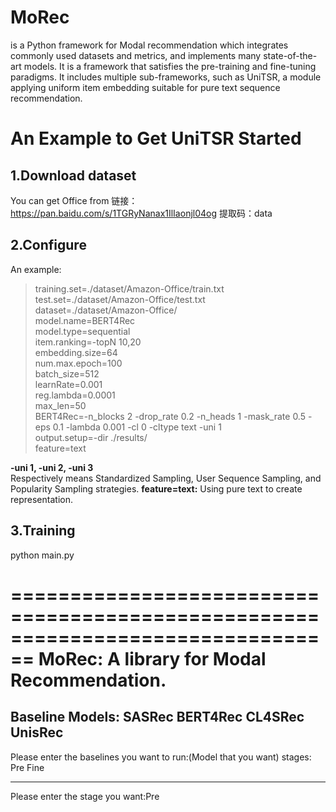 # MoRec
is a Python framework for Modal recommendation which integrates commonly used datasets and metrics, and implements many state-of-the-art models. 
It is a framework that satisfies the pre-training and fine-tuning paradigms. It includes multiple sub-frameworks, such as UniTSR, a module applying uniform item embedding suitable for pure text sequence recommendation.



# An Example to Get UniTSR Started

## 1.Download dataset

 
You can get Office from 
链接：https://pan.baidu.com/s/1TGRyNanax1IlIaonjl04og 
提取码：data

## 2.Configure

An example:
>training.set=./dataset/Amazon-Office/train.txt  
test.set=./dataset/Amazon-Office/test.txt  
dataset=./dataset/Amazon-Office/  
model.name=BERT4Rec  
model.type=sequential  
item.ranking=-topN 10,20  
embedding.size=64  
num.max.epoch=100  
batch_size=512  
learnRate=0.001  
reg.lambda=0.0001  
max_len=50  
BERT4Rec=-n_blocks 2 -drop_rate 0.2 -n_heads 1 -mask_rate 0.5 -eps 0.1 -lambda 0.001 -cl 0 -cltype text -uni 1  
output.setup=-dir ./results/  
feature=text

**-uni 1, -uni 2, -uni 3**  
Respectively means Standardized Sampling, User Sequence Sampling, and Popularity Sampling strategies.
**feature=text:** 
Using pure text to create representation.


## 3.Training

python main.py

================================================================================
   MoRec: A library for Modal Recommendation.
================================================================================
Baseline Models:
SASRec   BERT4Rec   CL4SRec   UnisRec
--------------------------------------------------------------------------------
Please enter the baselines you want to run:(Model that you want)
stages:
Pre   Fine

--------------------------------------------------------------------------------
Please enter the stage you want:Pre

